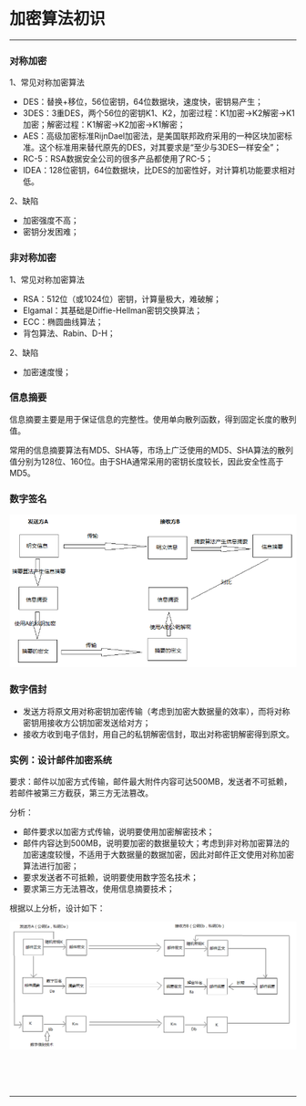 # 加密算法初识

---

### 对称加密

1、常见对称加密算法

* DES：替换+移位，56位密钥，64位数据块，速度快，密钥易产生；
* 3DES：3重DES，两个56位的密钥K1、K2，加密过程：K1加密->K2解密->K1加密；解密过程：K1解密->K2加密->K1解密；
* AES：高级加密标准RijnDael加密法，是美国联邦政府采用的一种区块加密标准。这个标准用来替代原先的DES，对其要求是“至少与3DES一样安全”；
* RC-5：RSA数据安全公司的很多产品都使用了RC-5；
* IDEA：128位密钥，64位数据块，比DES的加密性好，对计算机功能要求相对低。

2、缺陷

* 加密强度不高；
* 密钥分发困难；

### 非对称加密

1、常见对称加密算法

* RSA：512位（或1024位）密钥，计算量极大，难破解；
* Elgamal：其基础是Diffie-Hellman密钥交换算法；
* ECC：椭圆曲线算法；
* 背包算法、Rabin、D-H；

2、缺陷

* 加密速度慢；

### 信息摘要

信息摘要主要是用于保证信息的完整性。使用单向散列函数，得到固定长度的散列值。

常用的信息摘要算法有MD5、SHA等，市场上广泛使用的MD5、SHA算法的散列值分别为128位、160位。由于SHA通常采用的密钥长度较长，因此安全性高于MD5。

### 数字签名

![1582978690788](images/1582978690788.png)

### 数字信封

* 发送方将原文用对称密钥加密传输（考虑到加密大数据量的效率），而将对称密钥用接收方公钥加密发送给对方；
* 接收方收到电子信封，用自己的私钥解密信封，取出对称密钥解密得到原文。

### 实例：设计邮件加密系统

要求：邮件以加密方式传输，邮件最大附件内容可达500MB，发送者不可抵赖，若邮件被第三方截获，第三方无法篡改。

分析：

* 邮件要求以加密方式传输，说明要使用加密解密技术；
* 邮件内容达到500MB，说明要加密的数据量较大；考虑到非对称加密算法的加密速度较慢，不适用于大数据量的数据加密，因此对邮件正文使用对称加密算法进行加密；
* 要求发送者不可抵赖，说明要使用数字签名技术；
* 要求第三方无法篡改，使用信息摘要技术；

根据以上分析，设计如下：

![1582980616223](images/1582980616223.png)



<br/><br/><br/>

---

